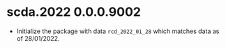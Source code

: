 # scda.2022 0.0.0.9002

* Initialize the package with data `rcd_2022_01_28` which matches data as of 28/01/2022.
